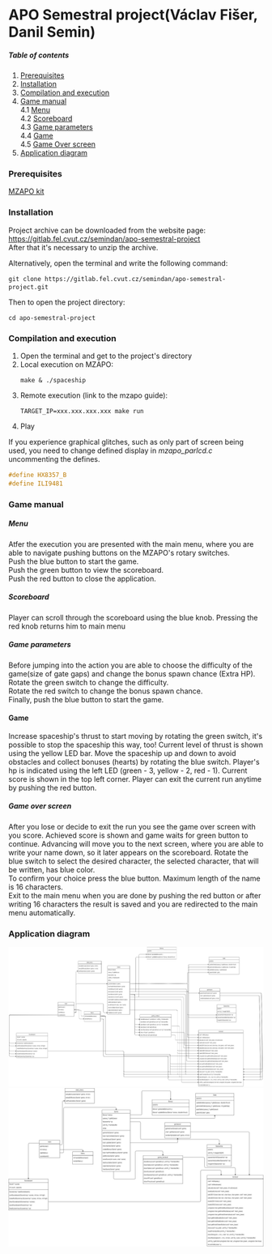 # APO Semestral project(Václav Fišer, Danil Semin)
##### Table of contents
1. [Prerequisites](#prerequisites)
2. [Installation](#installation)
3. [Compilation and execution](#compilation-and-execution)
4. [Game manual](#game-manual)  
    4.1 [Menu](#menu)  
	4.2 [Scoreboard](#scoreboard)  
	4.3 [Game parameters](#game-parameters)  
	4.4 [Game](#game)  
	4.5 [Game Over screen](#game-over-screen)  
5. [Application diagram](#application-diagram)

### Prerequisites
[MZAPO kit](https://cw.fel.cvut.cz/b202/courses/b35apo/documentation/mz_apo-howto/start)
### Installation
Project archive can be downloaded from the website page:  
https://gitlab.fel.cvut.cz/semindan/apo-semestral-project  
After that it's necessary to unzip the archive.

Alternatively, open the terminal and write the following command:
```console  
git clone https://gitlab.fel.cvut.cz/semindan/apo-semestral-project.git 
``` 

Then to open the project directory: 
```console 
cd apo-semestral-project
```

### Compilation and execution 
1. Open the terminal and get to the project's directory  
2. Local execution on MZAPO:
	```console
	make & ./spaceship
	```
3. Remote execution (link to the mzapo guide):
	```console  
	TARGET_IP=xxx.xxx.xxx.xxx make run
	```
4. Play

If you experience graphical glitches, such as only part of screen being used, you need to change defined display in *mzapo_parlcd.c* uncommenting the defines. 
```C
#define HX8357_B
#define ILI9481
```

### Game manual

##### Menu
Atfer the execution you are presented with the main menu, where you are able to navigate pushing buttons on the MZAPO's rotary switches.  
Push the blue button to start the game.  
Push the green button to view the scoreboard.  
Push the red button to close the application.  

##### Scoreboard
Player can scroll through the scoreboard using the blue knob. Pressing the red knob returns him to main menu

##### Game parameters
Before jumping into the action you are able to choose the difficulty of the game(size of gate gaps) and change the bonus spawn chance (Extra HP).  
Rotate the green switch to change the difficulty.  
Rotate the red switch to change the bonus spawn chance.  
Finally, push the blue button to start the game.

#### Game
Increase spaceship's thrust to start moving by rotating the green switch, it's possible to stop the spaceship this way, too! Current level of thrust is shown using the yellow LED bar. 
Move the spaceship up and down to avoid obstacles and collect bonuses (hearts) by rotating the blue switch. Player's hp is indicated using the left LED (green - 3, yellow - 2, red - 1). Current score is shown in the top left corner.
Player can exit the current run anytime by pushing the red button.  

##### Game over screen
After you lose or decide to exit the run you see the game over screen with you score. Achieved score is shown and game waits for green button to continue.
Advancing will move you to the next screen, where you are able to write your name down, so it later appears on the scoreboard. Rotate the blue switch to select the desired character, the selected character, that will be written, has blue color.  
To confirm your choice press the blue button. Maximum length of the name is 16 characters.  
Exit to the main menu when you are done by pushing the red button or after writing 16 characters the result is saved and you are redirected to the main menu automatically.  

### Application diagram
![Detailed diagram of all calls!](diagram.jpg "Method diagram")
![Light diagram of relations](diagram_light.jpg "Method diagram")
